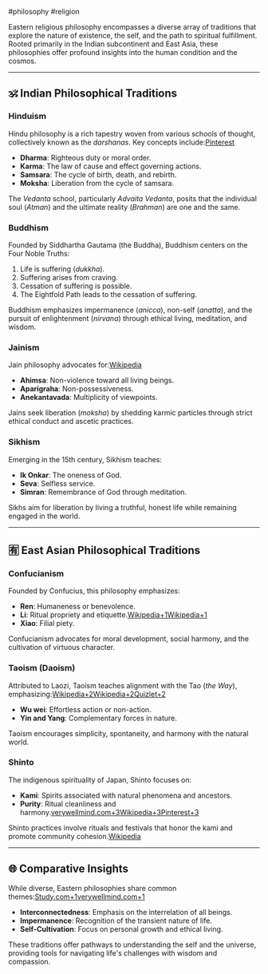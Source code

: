 #philosophy #religion 

Eastern religious philosophy encompasses a diverse array of traditions that explore the nature of existence, the self, and the path to spiritual fulfillment. Rooted primarily in the Indian subcontinent and East Asia, these philosophies offer profound insights into the human condition and the cosmos.

---

## 🕉️ Indian Philosophical Traditions

### **Hinduism**

Hindu philosophy is a rich tapestry woven from various schools of thought, collectively known as the _darshanas_. Key concepts include:[Pinterest](https://in.pinterest.com/pin/450289662738595015/?utm_source=chatgpt.com)

- **Dharma**: Righteous duty or moral order.
- **Karma**: The law of cause and effect governing actions.
- **Samsara**: The cycle of birth, death, and rebirth.
- **Moksha**: Liberation from the cycle of samsara.

The _Vedanta_ school, particularly _Advaita Vedanta_, posits that the individual soul (_Atman_) and the ultimate reality (_Brahman_) are one and the same.

### **Buddhism**

Founded by Siddhartha Gautama (the Buddha), Buddhism centers on the Four Noble Truths:

1. Life is suffering (_dukkha_).
2. Suffering arises from craving.
3. Cessation of suffering is possible.
4. The Eightfold Path leads to the cessation of suffering.

Buddhism emphasizes impermanence (_anicca_), non-self (_anatta_), and the pursuit of enlightenment (_nirvana_) through ethical living, meditation, and wisdom.

### **Jainism**

Jain philosophy advocates for:[Wikipedia](https://en.wikipedia.org/wiki/Eastern_religions?utm_source=chatgpt.com)

- **Ahimsa**: Non-violence toward all living beings.
- **Aparigraha**: Non-possessiveness.
- **Anekantavada**: Multiplicity of viewpoints.

Jains seek liberation (_moksha_) by shedding karmic particles through strict ethical conduct and ascetic practices.

### **Sikhism**

Emerging in the 15th century, Sikhism teaches:

- **Ik Onkar**: The oneness of God.
- **Seva**: Selfless service.
- **Simran**: Remembrance of God through meditation.

Sikhs aim for liberation by living a truthful, honest life while remaining engaged in the world.

---

## 🈶 East Asian Philosophical Traditions

### **Confucianism**

Founded by Confucius, this philosophy emphasizes:

- **Ren**: Humaneness or benevolence.
- **Li**: Ritual propriety and etiquette.[Wikipedia+1Wikipedia+1](https://en.wikipedia.org/wiki/Eastern_religions?utm_source=chatgpt.com)
- **Xiao**: Filial piety.

Confucianism advocates for moral development, social harmony, and the cultivation of virtuous character.

### **Taoism (Daoism)**

Attributed to Laozi, Taoism teaches alignment with the Tao (_the Way_), emphasizing:[Wikipedia+2Wikipedia+2Quizlet+2](https://en.wikipedia.org/wiki/Three_teachings?utm_source=chatgpt.com)

- **Wu wei**: Effortless action or non-action.
- **Yin and Yang**: Complementary forces in nature.

Taoism encourages simplicity, spontaneity, and harmony with the natural world.

### **Shinto**

The indigenous spirituality of Japan, Shinto focuses on:

- **Kami**: Spirits associated with natural phenomena and ancestors.
- **Purity**: Ritual cleanliness and harmony.[verywellmind.com+3Wikipedia+3Pinterest+3](https://en.wikipedia.org/wiki/Eastern_religions?utm_source=chatgpt.com)

Shinto practices involve rituals and festivals that honor the kami and promote community cohesion.[Wikipedia](https://en.wikipedia.org/wiki/Eastern_religions?utm_source=chatgpt.com)

---

## 🌐 Comparative Insights

While diverse, Eastern philosophies share common themes:[Study.com+1verywellmind.com+1](https://study.com/academy/lesson/eastern-philosophy-key-concepts-beliefs.html?utm_source=chatgpt.com)

- **Interconnectedness**: Emphasis on the interrelation of all beings.
- **Impermanence**: Recognition of the transient nature of life.
- **Self-Cultivation**: Focus on personal growth and ethical living.

These traditions offer pathways to understanding the self and the universe, providing tools for navigating life's challenges with wisdom and compassion.